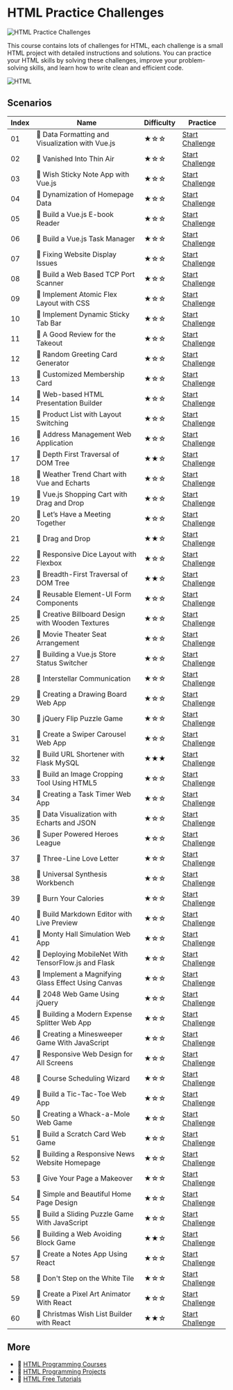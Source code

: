 # HTML Practice Challenges

![HTML Practice Challenges](https://cover-creator.appbot.io/html-practice-challenges.png)

This course contains lots of challenges for HTML, each challenge is a small HTML project with detailed instructions and solutions. You can practice your HTML skills by solving these challenges, improve your problem-solving skills, and learn how to write clean and efficient code.

![HTML](https://img.shields.io/badge/HTML-whitesmoke?style=for-the-badge&logo=html)


## Scenarios

|   Index | Name                                               | Difficulty   | Practice                                                                   |
|---------|----------------------------------------------------|--------------|----------------------------------------------------------------------------|
|      01 | 🎯 Data Formatting and Visualization with Vue.js    | ★☆☆          | <a target='_blank' href='https://labex.io/labs/300129'>Start Challenge</a> |
|      02 | 🎯 Vanished Into Thin Air                           | ★☆☆          | <a target='_blank' href='https://labex.io/labs/300131'>Start Challenge</a> |
|      03 | 🎯 Wish Sticky Note App with Vue.js                 | ★☆☆          | <a target='_blank' href='https://labex.io/labs/300133'>Start Challenge</a> |
|      04 | 🎯 Dynamization of Homepage Data                    | ★☆☆          | <a target='_blank' href='https://labex.io/labs/300155'>Start Challenge</a> |
|      05 | 🎯 Build a Vue.js E-book Reader                     | ★☆☆          | <a target='_blank' href='https://labex.io/labs/299932'>Start Challenge</a> |
|      06 | 🎯 Build a Vue.js Task Manager                      | ★☆☆          | <a target='_blank' href='https://labex.io/labs/300188'>Start Challenge</a> |
|      07 | 🎯 Fixing Website Display Issues                    | ★☆☆          | <a target='_blank' href='https://labex.io/labs/300058'>Start Challenge</a> |
|      08 | 🎯 Build a Web Based TCP Port Scanner               | ★☆☆          | <a target='_blank' href='https://labex.io/labs/299505'>Start Challenge</a> |
|      09 | 🎯 Implement Atomic Flex Layout with CSS            | ★☆☆          | <a target='_blank' href='https://labex.io/labs/300041'>Start Challenge</a> |
|      10 | 🎯 Implement Dynamic Sticky Tab Bar                 | ★☆☆          | <a target='_blank' href='https://labex.io/labs/299844'>Start Challenge</a> |
|      11 | 🎯 A Good Review for the Takeout                    | ★☆☆          | <a target='_blank' href='https://labex.io/labs/299850'>Start Challenge</a> |
|      12 | 🎯 Random Greeting Card Generator                   | ★☆☆          | <a target='_blank' href='https://labex.io/labs/299866'>Start Challenge</a> |
|      13 | 🎯 Customized Membership Card                       | ★☆☆          | <a target='_blank' href='https://labex.io/labs/326693'>Start Challenge</a> |
|      14 | 🎯 Web-based HTML Presentation Builder              | ★☆☆          | <a target='_blank' href='https://labex.io/labs/299897'>Start Challenge</a> |
|      15 | 🎯 Product List with Layout Switching               | ★☆☆          | <a target='_blank' href='https://labex.io/labs/299915'>Start Challenge</a> |
|      16 | 🎯 Address Management Web Application               | ★☆☆          | <a target='_blank' href='https://labex.io/labs/299852'>Start Challenge</a> |
|      17 | 🎯 Depth First Traversal of DOM Tree                | ★★☆          | <a target='_blank' href='https://labex.io/labs/148859'>Start Challenge</a> |
|      18 | 🎯 Weather Trend Chart with Vue and Echarts         | ★☆☆          | <a target='_blank' href='https://labex.io/labs/300336'>Start Challenge</a> |
|      19 | 🎯 Vue.js Shopping Cart with Drag and Drop          | ★☆☆          | <a target='_blank' href='https://labex.io/labs/299909'>Start Challenge</a> |
|      20 | 🎯 Let’s Have a Meeting Together                    | ★☆☆          | <a target='_blank' href='https://labex.io/labs/300163'>Start Challenge</a> |
|      21 | 🎯 Drag and Drop                                    | ★★☆          | <a target='_blank' href='https://labex.io/labs/21429'>Start Challenge</a>  |
|      22 | 🎯 Responsive Dice Layout with Flexbox              | ★☆☆          | <a target='_blank' href='https://labex.io/labs/300061'>Start Challenge</a> |
|      23 | 🎯 Breadth-First Traversal of DOM Tree              | ★★☆          | <a target='_blank' href='https://labex.io/labs/148580'>Start Challenge</a> |
|      24 | 🎯 Reusable Element-UI Form Components              | ★☆☆          | <a target='_blank' href='https://labex.io/labs/177217'>Start Challenge</a> |
|      25 | 🎯 Creative Billboard Design with Wooden Textures   | ★☆☆          | <a target='_blank' href='https://labex.io/labs/300045'>Start Challenge</a> |
|      26 | 🎯 Movie Theater Seat Arrangement                   | ★☆☆          | <a target='_blank' href='https://labex.io/labs/300091'>Start Challenge</a> |
|      27 | 🎯 Building a Vue.js Store Status Switcher          | ★☆☆          | <a target='_blank' href='https://labex.io/labs/299944'>Start Challenge</a> |
|      28 | 🎯 Interstellar Communication                       | ★☆☆          | <a target='_blank' href='https://labex.io/labs/298213'>Start Challenge</a> |
|      29 | 🎯 Creating a Drawing Board Web App                 | ★☆☆          | <a target='_blank' href='https://labex.io/labs/299492'>Start Challenge</a> |
|      30 | 🎯 jQuery Flip Puzzle Game                          | ★☆☆          | <a target='_blank' href='https://labex.io/labs/299498'>Start Challenge</a> |
|      31 | 🎯 Create a Swiper Carousel Web App                 | ★☆☆          | <a target='_blank' href='https://labex.io/labs/299491'>Start Challenge</a> |
|      32 | 🎯 Build URL Shortener with Flask MySQL             | ★★★          | <a target='_blank' href='https://labex.io/labs/299511'>Start Challenge</a> |
|      33 | 🎯 Build an Image Cropping Tool Using HTML5         | ★☆☆          | <a target='_blank' href='https://labex.io/labs/299483'>Start Challenge</a> |
|      34 | 🎯 Creating a Task Timer Web App                    | ★☆☆          | <a target='_blank' href='https://labex.io/labs/299494'>Start Challenge</a> |
|      35 | 🎯 Data Visualization with Echarts and JSON         | ★☆☆          | <a target='_blank' href='https://labex.io/labs/300159'>Start Challenge</a> |
|      36 | 🎯 Super Powered Heroes League                      | ★☆☆          | <a target='_blank' href='https://labex.io/labs/298230'>Start Challenge</a> |
|      37 | 🎯 Three-Line Love Letter                           | ★☆☆          | <a target='_blank' href='https://labex.io/labs/298234'>Start Challenge</a> |
|      38 | 🎯 Universal Synthesis Workbench                    | ★☆☆          | <a target='_blank' href='https://labex.io/labs/298235'>Start Challenge</a> |
|      39 | 🎯 Burn Your Calories                               | ★☆☆          | <a target='_blank' href='https://labex.io/labs/326692'>Start Challenge</a> |
|      40 | 🎯 Build Markdown Editor with Live Preview          | ★☆☆          | <a target='_blank' href='https://labex.io/labs/299479'>Start Challenge</a> |
|      41 | 🎯 Monty Hall Simulation Web App                    | ★☆☆          | <a target='_blank' href='https://labex.io/labs/299499'>Start Challenge</a> |
|      42 | 🎯 Deploying MobileNet With TensorFlow.js and Flask | ★☆☆          | <a target='_blank' href='https://labex.io/labs/299451'>Start Challenge</a> |
|      43 | 🎯 Implement a Magnifying Glass Effect Using Canvas | ★☆☆          | <a target='_blank' href='https://labex.io/labs/299497'>Start Challenge</a> |
|      44 | 🎯 2048 Web Game Using jQuery                       | ★☆☆          | <a target='_blank' href='https://labex.io/labs/299477'>Start Challenge</a> |
|      45 | 🎯 Building a Modern Expense Splitter Web App       | ★☆☆          | <a target='_blank' href='https://labex.io/labs/299485'>Start Challenge</a> |
|      46 | 🎯 Creating a Minesweeper Game With JavaScript      | ★☆☆          | <a target='_blank' href='https://labex.io/labs/299493'>Start Challenge</a> |
|      47 | 🎯 Responsive Web Design for All Screens            | ★☆☆          | <a target='_blank' href='https://labex.io/labs/300110'>Start Challenge</a> |
|      48 | 🎯 Course Scheduling Wizard                         | ★☆☆          | <a target='_blank' href='https://labex.io/labs/298201'>Start Challenge</a> |
|      49 | 🎯 Build a Tic-Tac-Toe Web App                      | ★☆☆          | <a target='_blank' href='https://labex.io/labs/299482'>Start Challenge</a> |
|      50 | 🎯 Creating a Whack-a-Mole Web Game                 | ★☆☆          | <a target='_blank' href='https://labex.io/labs/299495'>Start Challenge</a> |
|      51 | 🎯 Build a Scratch Card Web Game                    | ★☆☆          | <a target='_blank' href='https://labex.io/labs/299500'>Start Challenge</a> |
|      52 | 🎯 Building a Responsive News Website Homepage      | ★☆☆          | <a target='_blank' href='https://labex.io/labs/300043'>Start Challenge</a> |
|      53 | 🎯 Give Your Page a Makeover                        | ★☆☆          | <a target='_blank' href='https://labex.io/labs/300083'>Start Challenge</a> |
|      54 | 🎯 Simple and Beautiful Home Page Design            | ★☆☆          | <a target='_blank' href='https://labex.io/labs/300089'>Start Challenge</a> |
|      55 | 🎯 Build a Sliding Puzzle Game With JavaScript      | ★☆☆          | <a target='_blank' href='https://labex.io/labs/299481'>Start Challenge</a> |
|      56 | 🎯 Building a Web Avoiding Block Game               | ★★☆          | <a target='_blank' href='https://labex.io/labs/299488'>Start Challenge</a> |
|      57 | 🎯 Create a Notes App Using React                   | ★☆☆          | <a target='_blank' href='https://labex.io/labs/299489'>Start Challenge</a> |
|      58 | 🎯 Don't Step on the White Tile                     | ★☆☆          | <a target='_blank' href='https://labex.io/labs/299496'>Start Challenge</a> |
|      59 | 🎯 Create a Pixel Art Animator With React           | ★☆☆          | <a target='_blank' href='https://labex.io/labs/299490'>Start Challenge</a> |
|      60 | 🎯 Christmas Wish List Builder with React           | ★★☆          | <a target='_blank' href='https://labex.io/labs/299484'>Start Challenge</a> |

## More

- 🔗 [HTML Programming Courses](https://github.com/labex-labs/awesome-programming-courses)
- 🔗 [HTML Programming Projects](https://github.com/labex-labs/awesome-programming-projects)
- 🔗 [HTML Free Tutorials](https://github.com/labex-labs/html-free-tutorials)

